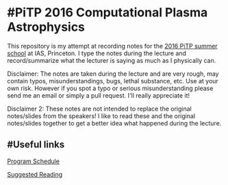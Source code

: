 #PiTP 2016 Computational Plasma Astrophysics
===========================================

This repository is my attempt at recording notes for the
[2016 PiTP summer school](https://pitp.ias.edu/) at IAS, Princeton. I type the
notes during the lecture and record/summarize what the lecturer is saying as
much as I physically can.

Disclaimer: The notes are taken during the lecture and are very rough, may
contain typos, misunderstandings, bugs, lethal substance, etc. Use at your own
risk. However if you spot a typo or serious misunderstanding please send me an
email or simply a pull request. I'll really appreciate it!

Disclaimer 2: These notes are not intended to replace the original notes/slides
from the speakers! I like to read these and the original notes/slides together
to get a better idea what happened during the lecture.

#Useful links
-------------

[Program Schedule](https://pitp.ias.edu/program-schedule)

[Suggested Reading](https://pitp.ias.edu/suggested-reading-list)
